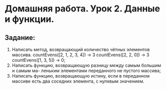 # Домашняя работа. Урок 2. Данные и функции.
## Задание:

1. Написать метод, возвращающий количество чётных элементов массива. countEvens([2, 1, 2, 3, 4]) → 3 countEvens([2, 2, 0]) → 3 countEvens([1, 3, 5]) → 0;
2. Написать функцию, возвращающую разницу между самым большим и самым ма- леньким элементами переданного не пустого массива;
3. Написать функцию, возвращающую истину, если в переданном массиве есть два соседних элемента, с нулевым значением.
